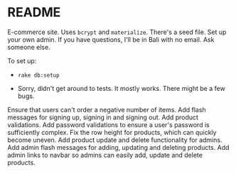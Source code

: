 # README

E-commerce site. Uses `bcrypt` and `materialize`. There's a seed file. Set up your own admin. If you have questions, I'll be in Bali with no email. Ask someone else.

To set up:

* `rake db:setup`

* Sorry, didn't get around to tests. It mostly works. There might be a few bugs.


Ensure that users can't order a negative number of items.
Add flash messages for signing up, signing in and signing out.
Add product validations.
Add password validations to ensure a user's password is sufficiently complex.
Fix the row height for products, which can quickly become uneven.
Add product update and delete functionality for admins.
Add admin flash messages for adding, updating and deleting products.
Add admin links to navbar so admins can easily add, update and delete products.
